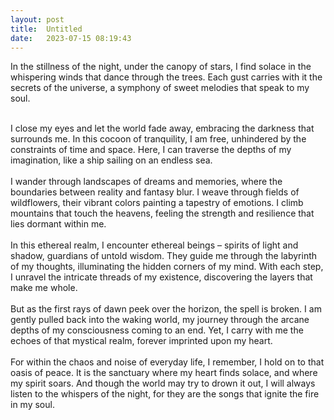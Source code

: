 ```yaml
---
layout: post
title:  Untitled
date:   2023-07-15 08:19:43 
---
```

In the stillness of the night, under the canopy of stars, I find solace in the whispering winds that dance through the trees. Each gust carries with it the secrets of the universe, a symphony of sweet melodies that speak to my soul.
<br>

<br>
I close my eyes and let the world fade away, embracing the darkness that surrounds me. In this cocoon of tranquility, I am free, unhindered by the constraints of time and space. Here, I can traverse the depths of my imagination, like a ship sailing on an endless sea.
<br>

<br>
I wander through landscapes of dreams and memories, where the boundaries between reality and fantasy blur. I weave through fields of wildflowers, their vibrant colors painting a tapestry of emotions. I climb mountains that touch the heavens, feeling the strength and resilience that lies dormant within me.
<br>

<br>
In this ethereal realm, I encounter ethereal beings – spirits of light and shadow, guardians of untold wisdom. They guide me through the labyrinth of my thoughts, illuminating the hidden corners of my mind. With each step, I unravel the intricate threads of my existence, discovering the layers that make me whole.
<br>

<br>
But as the first rays of dawn peek over the horizon, the spell is broken. I am gently pulled back into the waking world, my journey through the arcane depths of my consciousness coming to an end. Yet, I carry with me the echoes of that mystical realm, forever imprinted upon my heart.
<br>

<br>
For within the chaos and noise of everyday life, I remember, I hold on to that oasis of peace. It is the sanctuary where my heart finds solace, and where my spirit soars. And though the world may try to drown it out, I will always listen to the whispers of the night, for they are the songs that ignite the fire in my soul.